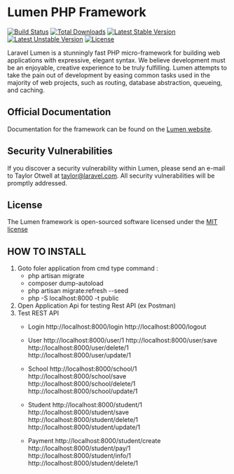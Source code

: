 # Lumen PHP Framework

[![Build Status](https://travis-ci.org/laravel/lumen-framework.svg)](https://travis-ci.org/laravel/lumen-framework)
[![Total Downloads](https://poser.pugx.org/laravel/lumen-framework/d/total.svg)](https://packagist.org/packages/laravel/lumen-framework)
[![Latest Stable Version](https://poser.pugx.org/laravel/lumen-framework/v/stable.svg)](https://packagist.org/packages/laravel/lumen-framework)
[![Latest Unstable Version](https://poser.pugx.org/laravel/lumen-framework/v/unstable.svg)](https://packagist.org/packages/laravel/lumen-framework)
[![License](https://poser.pugx.org/laravel/lumen-framework/license.svg)](https://packagist.org/packages/laravel/lumen-framework)

Laravel Lumen is a stunningly fast PHP micro-framework for building web applications with expressive, elegant syntax. We believe development must be an enjoyable, creative experience to be truly fulfilling. Lumen attempts to take the pain out of development by easing common tasks used in the majority of web projects, such as routing, database abstraction, queueing, and caching.

## Official Documentation

Documentation for the framework can be found on the [Lumen website](http://lumen.laravel.com/docs).

## Security Vulnerabilities

If you discover a security vulnerability within Lumen, please send an e-mail to Taylor Otwell at taylor@laravel.com. All security vulnerabilities will be promptly addressed.

## License

The Lumen framework is open-sourced software licensed under the [MIT license](http://opensource.org/licenses/MIT)


## HOW TO INSTALL ##
1. Goto foler application from cmd
   type command :
   - php artisan migrate
   - composer dump-autoload
   - php artisan migrate:refresh --seed
   - php -S localhost:8000 -t public
3. Open Application Api for testing Rest API (ex Postman)
4. Test REST API
	- Login
	  http://localhost:8000/login
	  http://localhost:8000/logout	

	- User
	  http://localhost:8000/user/1
	  http://localhost:8000/user/save
	  http://localhost:8000/user/delete/1
	  http://localhost:8000/user/update/1

	- School
	  http://localhost:8000/school/1
	  http://localhost:8000/school/save
	  http://localhost:8000/school/delete/1
	  http://localhost:8000/school/update/1

	- Student
	  http://localhost:8000/student/1
	  http://localhost:8000/student/save
	  http://localhost:8000/student/delete/1
	  http://localhost:8000/student/update/1

	- Payment
	  http://localhost:8000/student/create
	  http://localhost:8000/student/pay/1
	  http://localhost:8000/student/info/1
	  http://localhost:8000/student/delete/1
